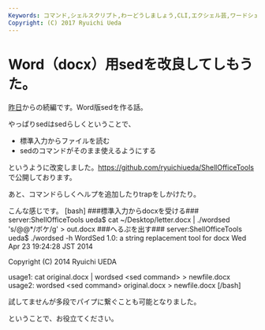 ```yaml
---
Keywords: コマンド,シェルスクリプト,わーどうしましょう,CLI,エクシェル芸,ワードシェル芸
Copyright: (C) 2017 Ryuichi Ueda
---
```


# Word（docx）用sedを改良してしもうた。
<a href="http://blog.ueda.asia/?p=2931" title="Word（docx）用sedを作ってしもうた。">昨日</a>からの続編です。Word版sedを作る話。

やっぱりsedはsedらしくということで、


<ul>
<li>標準入力からファイルを読む</li>
<li>sedのコマンドがそのまま使えるようにする</li>
</ul>

というように改変しました。<a href="https://github.com/ryuichiueda/ShellOfficeTools" target="_blank">https://github.com/ryuichiueda/ShellOfficeTools</a>で公開しております。


<!--more-->

あと、コマンドらしくヘルプを追加したりtrapをしかけたり。

こんな感じです。
[bash]
###標準入力からdocxを受ける###
server:ShellOfficeTools ueda$ cat ~/Desktop/letter.docx |
 ./wordsed 's/\@\@*/ボケ/g' &gt; out.docx
###へるぷを出す###
server:ShellOfficeTools ueda$ ./wordsed -h
WordSed 1.0: a string replacement tool for docx
Wed Apr 23 19:24:28 JST 2014

Copyright (C) 2014 Ryuichi UEDA

usage1: cat original.docx | wordsed &lt;sed command&gt; &gt; newfile.docx
usage2: wordsed &lt;sed command&gt; original.docx &gt; newfile.docx
[/bash]

試してませんが多段でパイプに繋ぐことも可能となりました。

ということで、お役立てください。
